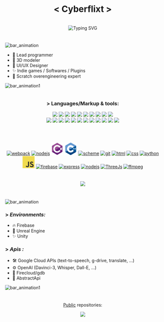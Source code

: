 

<h1 align="center">&lt Cyberflixt &gt</h1>

<!--
### <div align="center">Full Stack software developer & professional 3D modeler.</div>
-->

<div align='center'><br>
<img src="https://readme-typing-svg.demolab.com?font=Darumadrop+One&size=30&duration=1500&pause=2000&center=true&vCenter=true&width=1000&lines=Full+Stack+software+developer+%26+professional+3D+modeler;D%C3%A9veloppeur+de+logiciels+Full+Stack+et+mod%C3%A9lisateur+3D+professionnel;Full+Stack+Software-Entwickler+%26+professioneller+3D-Modellierer;%E3%83%95%E3%83%AB%E3%82%B9%E3%82%BF%E3%83%83%E3%82%AF%E3%82%BD%E3%83%95%E3%83%88%E3%82%A6%E3%82%A7%E3%82%A2%E3%81%8B%E3%81%84%E3%81%AF%E3%81%A4%E3%81%97%E3%82%83%E3%80%81%E3%83%97%E3%83%AD%E3%81%AE3D%E3%83%A2%E3%83%87%E3%83%A9%E3%83%BC" alt="Typing SVG" />
</div>

<h1></h1>

![bar_animation](https://github.com/Cyberflixt/Cyberflixt/assets/54700008/2758a5f4-65cf-4c54-89a5-e53a1fdf90b2)

- 📜 Lead programmer
- 📸 3D modeler
- 🎴 UI/UX Designer
- ✨ Indie games / Softwares / Plugins
- 🧱 Scratch overengineering expert

![bar_animation1](https://github.com/Cyberflixt/Cyberflixt/assets/54700008/8e1ee47e-f377-4357-ae35-7a9909bf8629)

<h1></h1>

<div align='center'>
  
### **> Languages/Markup & tools:**


<img src='https://custom-icon-badges.demolab.com/badge/C-0d1620.svg?logo=c&logoColor=fff'>
<img src='https://custom-icon-badges.demolab.com/badge/C%23-0d1620.svg?logo=cs&logoColor=fff'>
<img src='https://custom-icon-badges.demolab.com/badge/C++-0d1620.svg?logo=cpp&logoColor=fff'>
<img src='https://custom-icon-badges.demolab.com/badge/Bash-0d1620.svg?logo=bash'>
<img src='https://custom-icon-badges.demolab.com/badge/Scheme-0d1620.svg?logo=scheme&logoColor=fff'>
<img src='https://custom-icon-badges.demolab.com/badge/Lua-0d1620.svg?logo=lua'>
<img src='https://custom-icon-badges.demolab.com/badge/JavaScript-0d1620.svg?logo=js'>
<img src='https://custom-icon-badges.demolab.com/badge/Python-0d1620.svg?logo=python'>
<img src='https://custom-icon-badges.demolab.com/badge/CSS3-0d1620.svg?logo=css3'>
<img src='https://custom-icon-badges.demolab.com/badge/HTML5-0d1620.svg?logo=html5'>

<br>

<img src='https://custom-icon-badges.demolab.com/badge/Firebase-0d1620.svg?logo=firebase'>
<img src='https://custom-icon-badges.demolab.com/badge/Webpack-0d1620.svg?logo=webpack'>
<img src='https://custom-icon-badges.demolab.com/badge/Bpy-0d1620.svg?logo=blender'>
<img src='https://custom-icon-badges.demolab.com/badge/Ajax-0d1620.svg?logo=ajax'>
<img src='https://custom-icon-badges.demolab.com/badge/Unity-0d1620.svg?logo=unity'>
<img src='https://custom-icon-badges.demolab.com/badge/Unreal-0d1620.svg?logo=unrealengine'>
<img src='https://custom-icon-badges.demolab.com/badge/NodeJs-0d1620.svg?logo=nodejs&logoColor=fff'>
<img src='https://custom-icon-badges.demolab.com/badge/Express-0d1620.svg?logo=express'>
<img src='https://custom-icon-badges.demolab.com/badge/FFMPEG-0d1620.svg?logo=ffmpeg'>
<img src='https://custom-icon-badges.demolab.com/badge/ThreeJs-0d1620.svg?logo=threejs0'>
<img src='https://custom-icon-badges.demolab.com/badge/Ammo-0d1620.svg?logo=ammojs'>
<img src='https://custom-icon-badges.demolab.com/badge/GoogleOAuth-0d1620.svg?logo=google0'>

<br><br>

<a title='Webpack' href='https://en.wikipedia.org/wiki/Webpack'><img alt='webpack' src='https://raw.githubusercontent.com/webpack/media/master/logo/icon-square-small.png' width="40" height="40"></a>
<a title='Lua' href='https://fr.wikipedia.org/wiki/Lua'><img alt='nodejs' src='https://github.com/Cyberflixt/Cyberflixt/assets/54700008/981ff115-9054-4e6f-9629-d813e308bf1c' width="40" height="40"></a>
<a title='C#' href='https://fr.wikipedia.org/wiki/C_Sharp'><img alt='C#' src='https://raw.githubusercontent.com/devicons/devicon/master/icons/csharp/csharp-original.svg' width="40" height="40"></a>
<a title='C++' href='https://en.wikipedia.org/wiki/C%2B%2B'><img alt='C++' src='https://raw.githubusercontent.com/devicons/devicon/master/icons/cplusplus/cplusplus-original.svg' width="40" height="40"></a>
<a title='Scheme' href='https://en.wikipedia.org/wiki/Scheme_(programming_language)'><img alt='scheme' src='https://github.com/Cyberflixt/Cyberflixt/assets/54700008/8dc7736e-aabd-4c53-8b01-0760316c7e24' width="40" height="40"></a>
<a title='Git' href='https://en.wikipedia.org/wiki/Git'><img alt='git' src='https://www.vectorlogo.zone/logos/git-scm/git-scm-icon.svg' width="40" height="40"></a>
<a title='Html5' href='https://en.wikipedia.org/wiki/HTML'><img alt='html' src='https://github.com/Cyberflixt/Cyberflixt/assets/54700008/98ff9681-111a-4416-93cf-9362ba3f8815' width="40" height="40"></a>
<a title='Css3' href='https://en.wikipedia.org/wiki/CSS'><img alt='css' src='https://github.com/Cyberflixt/Cyberflixt/assets/54700008/c50ffd36-0475-45e2-9b30-c4792f337e1b' width="40" height="40"></a>
<a title='Python' href='https://en.wikipedia.org/wiki/Python_(programming_language)'><img alt='python' src='https://github.com/Cyberflixt/Cyberflixt/assets/54700008/180be3c8-6e3f-4a2c-9bd4-c281947cb2d1' width="40" height="40"></a>
<a title='Javascript' href='https://en.wikipedia.org/wiki/JavaScript'><img alt='js' src='https://raw.githubusercontent.com/devicons/devicon/master/icons/javascript/javascript-original.svg' width="40" height="40"></a>
<a title='Firebase' href='https://en.wikipedia.org/wiki/Firebase'><img alt='firebase' src='https://github.com/Cyberflixt/Cyberflixt/assets/54700008/5a01b3c8-f230-4dcb-b861-ab5a1b9f9158' width="40" height="40"></a>
<a title='ExpressJs' href='https://fr.wikipedia.org/wiki/Express.js'><img alt='express' src='https://github.com/Cyberflixt/Cyberflixt/assets/54700008/f2dd0330-55c3-4c86-91b8-1d3ad2ab421a' width="40" height="40"></a>
<a title='NodeJs' href='https://fr.wikipedia.org/wiki/Node.js'><img alt='nodejs' src='https://github.com/Cyberflixt/Cyberflixt/assets/54700008/4e466421-a38e-45af-94f0-4633f5127190' width="40" height="40"></a>
<a title='ThreeJs' href='https://threejs.org'><img alt='ThreeJs' src='https://github.com/Cyberflixt/Cyberflixt/assets/54700008/3f70ea37-da59-4e0f-a857-9763a8ffc92b' width="40" height="40"></a>
<a title='FFMPEG' href='https://ffmpeg.org'><img alt='ffmpeg' src='https://icon-library.com/images/ffmpeg-icon/ffmpeg-icon-13.jpg' width="40" height="40"></a>

</div>

<h1></h1>

<div align="center">
<img src="https://github-readme-streak-stats.herokuapp.com?user=Cyberflixt&theme=ambient-gradient&hide_border=true"/>
</div>

<h1></h1>

![bar_animation](https://github.com/Cyberflixt/Cyberflixt/assets/54700008/2758a5f4-65cf-4c54-89a5-e53a1fdf90b2)

### > *Environments:*

- 🔥 Firebase
- 🎇 Unreal Engine
- ✨ Unity

### > *Apis :*

- 🛠️ Google Cloud APIs (text-to-speech, g-drive, translate, ...)
- ⚙️ OpenAI (Davinci-3, Whisper, Dall-E, ...)
- 💾 Firecloud/gdb
- 🔗 AbstractApi

![bar_animation1](https://github.com/Cyberflixt/Cyberflixt/assets/54700008/8e1ee47e-f377-4357-ae35-7a9909bf8629)

<h1></h1>

<!--
[![trophy](https://github-profile-trophy.vercel.app/?username=cyberflixt)](https://github.com/ryo-ma/github-profile-trophy)

<p>&nbsp;<img align="center" src="https://github-readme-stats.vercel.app/api?username=Cyberflixt&show_icons=true&locale=en"/></p>

![statsLang](https://github-readme-stats.vercel.app/api/top-langs/?username=Cyberflixt&layout=donut)
<p><img align="left" src="https://github-readme-stats.vercel.app/api/top-langs/?username=Cyberflixt&layout=donut"/></p>
-->

<div align="center">
<p><ins>Public</ins> repositories:</p>
<img src="https://github-readme-stats.vercel.app/api/top-langs/?username=Cyberflixt&layout=donut"/>
</div>

<h1></h1>
